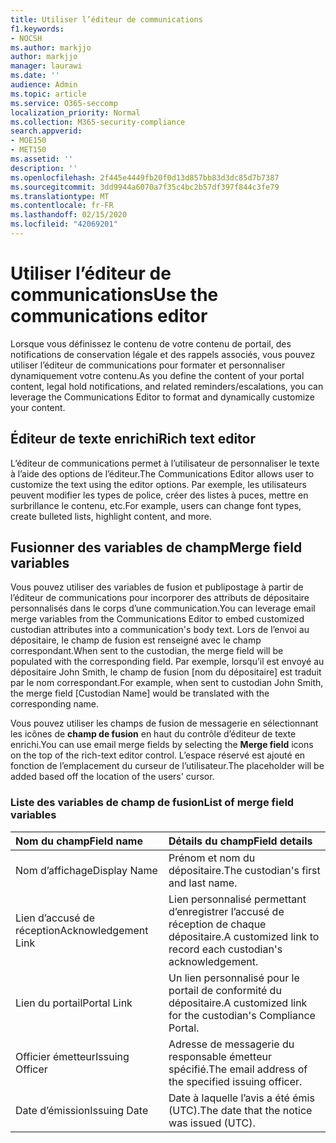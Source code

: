 ```yaml
---
title: Utiliser l’éditeur de communications
f1.keywords:
- NOCSH
ms.author: markjjo
author: markjjo
manager: laurawi
ms.date: ''
audience: Admin
ms.topic: article
ms.service: O365-seccomp
localization_priority: Normal
ms.collection: M365-security-compliance
search.appverid:
- MOE150
- MET150
ms.assetid: ''
description: ''
ms.openlocfilehash: 2f445e4449fb20f0d13d857bb83d3dc85d7b7387
ms.sourcegitcommit: 3dd9944a6070a7f35c4bc2b57df397f844c3fe79
ms.translationtype: MT
ms.contentlocale: fr-FR
ms.lasthandoff: 02/15/2020
ms.locfileid: "42069201"
---
```

# <a name="use-the-communications-editor"></a><span data-ttu-id="4c5c1-102">Utiliser l’éditeur de communications</span><span class="sxs-lookup"><span data-stu-id="4c5c1-102">Use the communications editor</span></span>

<span data-ttu-id="4c5c1-103">Lorsque vous définissez le contenu de votre contenu de portail, des notifications de conservation légale et des rappels associés, vous pouvez utiliser l’éditeur de communications pour formater et personnaliser dynamiquement votre contenu.</span><span class="sxs-lookup"><span data-stu-id="4c5c1-103">As you define the content of your portal content, legal hold notifications, and related reminders/escalations, you can leverage the Communications Editor to format and dynamically customize your content.</span></span>

## <a name="rich-text-editor"></a><span data-ttu-id="4c5c1-104">Éditeur de texte enrichi</span><span class="sxs-lookup"><span data-stu-id="4c5c1-104">Rich text editor</span></span> 

<span data-ttu-id="4c5c1-105">L’éditeur de communications permet à l’utilisateur de personnaliser le texte à l’aide des options de l’éditeur.</span><span class="sxs-lookup"><span data-stu-id="4c5c1-105">The Communications Editor allows user to customize the text using the editor options.</span></span> <span data-ttu-id="4c5c1-106">Par exemple, les utilisateurs peuvent modifier les types de police, créer des listes à puces, mettre en surbrillance le contenu, etc.</span><span class="sxs-lookup"><span data-stu-id="4c5c1-106">For example, users can change font types, create bulleted lists, highlight content, and more.</span></span> 

## <a name="merge-field-variables"></a><span data-ttu-id="4c5c1-107">Fusionner des variables de champ</span><span class="sxs-lookup"><span data-stu-id="4c5c1-107">Merge field variables</span></span>

<span data-ttu-id="4c5c1-108">Vous pouvez utiliser des variables de fusion et publipostage à partir de l’éditeur de communications pour incorporer des attributs de dépositaire personnalisés dans le corps d’une communication.</span><span class="sxs-lookup"><span data-stu-id="4c5c1-108">You can leverage email merge variables from the Communications Editor to embed customized custodian attributes into a communication's body text.</span></span> <span data-ttu-id="4c5c1-109">Lors de l’envoi au dépositaire, le champ de fusion est renseigné avec le champ correspondant.</span><span class="sxs-lookup"><span data-stu-id="4c5c1-109">When sent to the custodian, the merge field will be populated with the corresponding field.</span></span> <span data-ttu-id="4c5c1-110">Par exemple, lorsqu’il est envoyé au dépositaire John Smith, le champ de fusion [nom du dépositaire] est traduit par le nom correspondant.</span><span class="sxs-lookup"><span data-stu-id="4c5c1-110">For example, when sent to custodian John Smith, the merge field [Custodian Name] would be translated with the corresponding name.</span></span> 

<span data-ttu-id="4c5c1-111">Vous pouvez utiliser les champs de fusion de messagerie en sélectionnant les icônes de **champ de fusion** en haut du contrôle d’éditeur de texte enrichi.</span><span class="sxs-lookup"><span data-stu-id="4c5c1-111">You can use email merge fields by selecting the **Merge field** icons on the top of the rich-text editor control.</span></span> <span data-ttu-id="4c5c1-112">L’espace réservé est ajouté en fonction de l’emplacement du curseur de l’utilisateur.</span><span class="sxs-lookup"><span data-stu-id="4c5c1-112">The placeholder will be added based off the location of the users' cursor.</span></span> 

### <a name="list-of-merge-field-variables"></a><span data-ttu-id="4c5c1-113">Liste des variables de champ de fusion</span><span class="sxs-lookup"><span data-stu-id="4c5c1-113">List of merge field variables</span></span>

| <span data-ttu-id="4c5c1-114">Nom du champ</span><span class="sxs-lookup"><span data-stu-id="4c5c1-114">Field name</span></span>                  | <span data-ttu-id="4c5c1-115">Détails du champ</span><span class="sxs-lookup"><span data-stu-id="4c5c1-115">Field details</span></span> | 
| :------------------- | :------------------- |
| <span data-ttu-id="4c5c1-116">Nom d’affichage</span><span class="sxs-lookup"><span data-stu-id="4c5c1-116">Display Name</span></span>  | <span data-ttu-id="4c5c1-117">Prénom et nom du dépositaire.</span><span class="sxs-lookup"><span data-stu-id="4c5c1-117">The custodian's first and last name.</span></span> | 
| <span data-ttu-id="4c5c1-118">Lien d’accusé de réception</span><span class="sxs-lookup"><span data-stu-id="4c5c1-118">Acknowledgement Link</span></span> | <span data-ttu-id="4c5c1-119">Lien personnalisé permettant d’enregistrer l’accusé de réception de chaque dépositaire.</span><span class="sxs-lookup"><span data-stu-id="4c5c1-119">A customized link to record each custodian's acknowledgement.</span></span>|                 |
| <span data-ttu-id="4c5c1-120">Lien du portail</span><span class="sxs-lookup"><span data-stu-id="4c5c1-120">Portal Link</span></span>     | <span data-ttu-id="4c5c1-121">Un lien personnalisé pour le portail de conformité du dépositaire.</span><span class="sxs-lookup"><span data-stu-id="4c5c1-121">A customized link for the custodian's Compliance Portal.</span></span>|                |
| <span data-ttu-id="4c5c1-122">Officier émetteur</span><span class="sxs-lookup"><span data-stu-id="4c5c1-122">Issuing Officer</span></span>                   | <span data-ttu-id="4c5c1-123">Adresse de messagerie du responsable émetteur spécifié.</span><span class="sxs-lookup"><span data-stu-id="4c5c1-123">The email address of the specified issuing officer.</span></span>|                   |
| <span data-ttu-id="4c5c1-124">Date d’émission</span><span class="sxs-lookup"><span data-stu-id="4c5c1-124">Issuing Date</span></span>                   | <span data-ttu-id="4c5c1-125">Date à laquelle l’avis a été émis (UTC).</span><span class="sxs-lookup"><span data-stu-id="4c5c1-125">The date that the notice was issued (UTC).</span></span>              |

